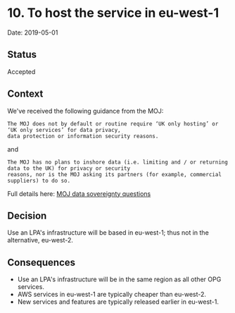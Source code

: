 # 10. To host the service in eu-west-1

Date: 2019-05-01

## Status

Accepted

## Context

We've received the following guidance from the MOJ:
```
The MOJ does not by default or routine require ‘UK only hosting’ or ‘UK only services’ for data privacy, 
data protection or information security reasons.
```
and
```
The MOJ has no plans to inshore data (i.e. limiting and / or returning data to the UK) for privacy or security 
reasons, nor is the MOJ asking its partners (for example, commercial suppliers) to do so.
```

Full details here: [MOJ data sovereignty questions](https://ministryofjustice.github.io/security-guidance/mythbusting/data-sovereignty/#data-sovereignty-questions)

## Decision

Use an LPA's infrastructure will be based in eu-west-1; thus not in the alternative, eu-west-2.

## Consequences

* Use an LPA's infrastructure will be in the same region as all other OPG services.
* AWS services in eu-west-1 are typically cheaper than eu-west-2.
* New services and features are typically released earlier in eu-west-1.
